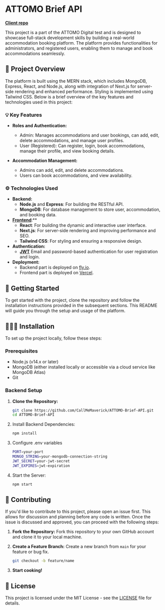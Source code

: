 # ATTOMO Brief API

[**Client repo**](https://github.com/CallMeMaverick/ATTOMO-Brief-Client)

This project is a part of the ATTOMO Digital test and is designed to showcase full-stack development skills by building a real-world accommodation booking platform. The platform provides functionalities for administrators, and registered users, enabling them to manage and book accommodations seamlessly.


## 🔎 Project Overview

The platform is built using the MERN stack, which includes MongoDB, Express, React, and Node.js, along with integration of Next.js for server-side rendering and enhanced performance. Styling is implemented using Tailwind CSS. Below is a brief overview of the key features and technologies used in this project:


### 💡 Key Features

- **Roles and Authentication:**
  - Admin: Manages accommodations and user bookings, can add, edit, delete accommodations, and manage user profiles.
  - User (Registered): Can register, login, book accommodations, manage their profile, and view booking details.

- **Accommodation Management:**
  - Admins can add, edit, and delete accommodations.
  - Users can book accommodations, and view availability.

### ⚙️ Technologies Used

- **Backend:**
  - **Node.js** and **Express**: For building the RESTful API.
  - **MongoDB**: For database management to store user, accommodation, and booking data.
- [**Frontend**](https://github.com/CallMeMaverick/ATTOMO-Brief-Client):**
  - **React**: For building the dynamic and interactive user interface.
  - **Next.js**: For server-side rendering and improving performance and SEO.
  - **Tailwind CSS**: For styling and ensuring a responsive design.
- **Authentication:**
  - [**JWT**](https://jwt.io/) Email and password-based authentication for user registration and login.
- **Deployment:**
  - Backend part is deployed on [fly.io](https://fly.io/).
  - Frontend part is deployed on [Vercel](https://github.com/vercel).

## 🛫 Getting Started

To get started with the project, clone the repository and follow the installation instructions provided in the subsequent sections. This README will guide you through the setup and usage of the platform.

## 👨🏻‍🎓 Installation

To set up the project locally, follow these steps:

### Prerequisites

- Node.js (v14.x or later)
- MongoDB (either installed locally or accessible via a cloud service like MongoDB Atlas)
- Git

### Backend Setup

1. **Clone the Repository:**
   ```bash
   git clone https://github.com/CallMeMaverick/ATTOMO-Brief-API.git
   cd ATTOMO-Brief-API
   ```

2. Install Backend Dependencies:
   ```bash
   npm install
   ```
3. Configure .env variables  
   ```bash
   PORT=your-port
   MONGO_STRING=your-mongodb-connection-string
   JWT_SECRET=your-jwt-secret
   JWT_EXPIRES=jwt-expiration
   ```
5. Start the Server:
   ```bash
   npm start
   ```

## 🤝 Contributing
If you'd like to contribute to this project, please open an issue first. This allows for discussion and planning before any code is written. Once the issue is discussed and approved, you can proceed with the following steps:

1. **Fork the Repository:**
   Fork this repository to your own GitHub account and clone it to your local machine.

2. **Create a Feature Branch:**
   Create a new branch from `main` for your feature or bug fix.
   ```bash
   git checkout -b feature/name
   ```

3. **Start cooking!**

## 📄 License
This project is licensed under the MIT License - see the [LICENSE](LICENSE) file for details. 
